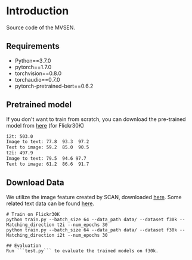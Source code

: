 # Introduction
Source code of the MVSEN.
## Requirements
* Python==3.7.0
* pytorch==1.7.0
* torchvision==0.8.0
* torchaudio==0.7.0
* pytorch-pretrained-bert==0.6.2
  
## Pretrained model
If you don't want to train from scratch, you can download the pre-trained model from [here](https://drive.google.com/drive/folders/122NdXKb16Trxx7cmoI5Orb2VnKnR4F6t?usp=drive_link) (for Flickr30K)
```bash
i2t: 503.0
Image to text: 77.8  93.3  97.2
Text to image: 59.2  85.0  90.5
t2i: 497.9
Image to text: 79.5  94.6 97.7
Text to image: 61.2  86.6  91.7
```
## Download Data 
We utilize the image feature created by SCAN, downloaded [here](https://github.com/kuanghuei/SCAN). Some related text data can be found [here](https://drive.google.com/drive/folders/1y55ccAlmoT7VSnNzLBYLPI-oYNRKX--K?usp=drive_link).

```
# Train on Flickr30K
python train.py --batch_size 64 --data_path data/ --dataset f30k --Matching_direction t2i --num_epochs 30
python train.py --batch_size 64 --data_path data/ --dataset f30k --Matching_direction i2t --num_epochs 30

## Evaluation
Run ```test.py``` to evaluate the trained models on f30k.
```
